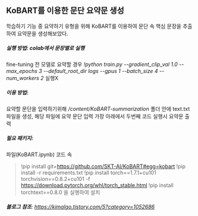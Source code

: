 ## **KoBART**를 이용한 문단 요약문 생성
학습하기 기능 중 요약하기 유형을 위해 KoBART를 이용하여 문단 속 핵심 문장을 추출하여 요약문을 생성해보았다.
##### **실행 방법**: colab에서 문장별로 실행
fine-tuning 전 모델로 요약할 경우 *!python train.py  --gradient_clip_val 1.0 --max_epochs 3 --default_root_dir logs  --gpus 1 --batch_size 4 --num_workers 2* 실행X
##### **이용 방법**:
요약할 문단을 입력하기위해 */content/KoBART-summarization* 폴더 안에 text.txt 파일을 생성, 해당 파일에 요약 문단 입력
가장 아래에서 두번째 코드 실행시 요약문 출력

##### **필요 패키지**: 
파일(KoBART.ipynb) 코드 속
> !pip install git+https://github.com/SKT-AI/KoBART#egg=kobart
> !pip install -r requirements.txt
> !pip install torch==1.7.1+cu101 torchvision==0.8.2+cu101 -f https://download.pytorch.org/whl/torch_stable.html
> !pip install torchtext==0.8.0
을 실행하여 설치
###### **블로그 참조**: https://kimalgo.tistory.com/5?category=1052686
